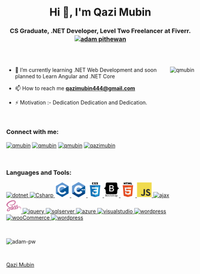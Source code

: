 <h1 align="center">Hi 👋, I'm Qazi Mubin</h1>
<h3 align="center">CS Graduate, .NET Developer, Level Two Freelancer at Fiverr.<a href="https://www.fiverr.com/qmubin" target="blank"><img align="center"
      src="https://user-images.githubusercontent.com/70473461/92360592-5a3bb800-f0ed-11ea-8dce-dd95b72c7825.png"
      alt="adam pithewan" height="25" width="30" /></a></h3>

<br>



<br>

<p><img height="400px" height="300px" align="right" src="https://github.com/Adam-pw/Adam-pw/blob/main/animation_500_kxa883sd.gif" alt="qmubin" /></p>


- 🌱 I’m currently learning .NET Web Development and soon planned to Learn Angular and .NET Core

- 📫 How to reach me **qazimubin444@gmail.com**

- ⚡ Motivation :- Dedication Dedication and Dedication.

<br>

<h3 align="left">Connect with me:</h3>
<p align="left">
  <a href="https://www.linkedin.com/mwlite/in/qazi-mubin-ba1918143" target="blank"><img align="center"
      src="https://raw.githubusercontent.com/rahuldkjain/github-profile-readme-generator/master/src/images/icons/Social/linked-in-alt.svg"
      alt="qmubin" height="30" width="40" /></a>
  <a href="https://facebook.com/qmubin" target="blank"><img align="center"
      src="https://raw.githubusercontent.com/rahuldkjain/github-profile-readme-generator/master/src/images/icons/Social/facebook.svg"
      alt="qmubin" height="30" width="40" /></a>
  <a href="https://instagram.com/qmubin" target="blank"><img align="center"
      src="https://raw.githubusercontent.com/rahuldkjain/github-profile-readme-generator/master/src/images/icons/Social/instagram.svg"
      alt="qmubin" height="30" width="40" /></a>
  <a href="https://wa.me/+923009259266" target="blank"><img align="center"
      src="https://raw.githubusercontent.com/rahuldkjain/github-profile-readme-generator/master/src/images/icons/Social/whatsapp.svg"
      alt="qazimubin" height="30" width="30" /></a>
 
</p>

<br>

<h3 align="left">Languages and Tools:</h3>
<p align="left"> <a href="https://dotnet.microsoft.com/en-us/" target="_blank" rel="noreferrer"> <img
      src="https://raw.githubusercontent.com/rahuldkjain/github-profile-readme-generator/master/src/images/icons/Framework/dotnet.svg"
      alt="dotnet" width="40" height="40" /> </a> <a href="https://learn.microsoft.com/en-us/dotnet/csharp/" target="_blank" rel="noreferrer">
    <img src="https://raw.githubusercontent.com/rahuldkjain/github-profile-readme-generator/master/src/images/icons/ProgrammingLanguages/csharp.svg"
      alt="Csharp" width="40" height="40" /> </a>  <a href="https://www.cprogramming.com/" target="_blank"
    rel="noreferrer"> <img src="https://raw.githubusercontent.com/devicons/devicon/master/icons/c/c-original.svg"
      alt="c" width="40" height="40" /> </a> <a href="https://www.w3schools.com/cpp/" target="_blank" rel="noreferrer">
    <img src="https://raw.githubusercontent.com/devicons/devicon/master/icons/cplusplus/cplusplus-original.svg"
      alt="cplusplus" width="40" height="40" /> </a> <a href="https://www.w3schools.com/css/" target="_blank"
    rel="noreferrer"> <img
      src="https://raw.githubusercontent.com/devicons/devicon/master/icons/css3/css3-original-wordmark.svg" alt="css3"
      width="40" height="40" /> </a><a href="https://getbootstrap.com" target="_blank" rel="noreferrer">
    <img src="https://raw.githubusercontent.com/devicons/devicon/master/icons/bootstrap/bootstrap-plain-wordmark.svg"
      alt="bootstrap" width="40" height="40" /> </a> <a href="https://www.w3.org/html/" target="_blank" rel="noreferrer"> <img
      src="https://raw.githubusercontent.com/devicons/devicon/master/icons/html5/html5-original-wordmark.svg"
      alt="html5" width="40" height="40" /> </a>  </a> <a href="https://developer.mozilla.org/en-US/docs/Web/JavaScript" target="_blank"
    rel="noreferrer"> <img
      src="https://raw.githubusercontent.com/devicons/devicon/master/icons/javascript/javascript-original.svg"
      alt="javascript" width="40" height="40" /> </a>  <a href="https://www.w3schools.com/js/js_ajax_intro.asp" target="_blank" rel="noreferrer"> <img
      src="https://cdn.worldvectorlogo.com/logos/ajax-1.svg"
      alt="ajax" width="40" height="40" /> </a> </a>  </a> <a href="https://sass-lang.com" target="_blank" rel="noreferrer"> <img
      src="https://raw.githubusercontent.com/devicons/devicon/master/icons/sass/sass-original.svg" alt="sass" width="40"
      height="40" /> </a>
      </a>  </a> <a href="https://jquery.com/" target="_blank" rel="noreferrer"> <img
      src="https://cdn.worldvectorlogo.com/logos/jquery-1.svg" alt="jquery" width="40"
      height="40" /> </a>
       <a href="https://www.microsoft.com/en-us/sql-server/sql-server-downloads" target="_blank" rel="noreferrer"> <img
      src="https://www.svgrepo.com/show/303229/microsoft-sql-server-logo.svg"
      alt="sqlserver" width="40" height="40" /> </a> </a>  </a> <a href="https://azure.microsoft.com/en-us/" target="_blank" rel="noreferrer"> <img
      src="https://raw.githubusercontent.com/rahuldkjain/github-profile-readme-generator/master/src/images/icons/Devops/azure.svg" alt="azure" width="40"
      height="40" /> </a>
      <a href="https://visualstudio.microsoft.com/" target="_blank" rel="noreferrer"> <img
      src="https://cdn.worldvectorlogo.com/logos/visual-studio-2013.svg"
      alt="visualstudio" width="40" height="40" /> </a> </a>  </a> <a href="https://wordpress.org/" target="_blank" rel="noreferrer"> <img
      src="https://static.vecteezy.com/system/resources/previews/020/975/579/original/wordpress-logo-wordpress-icon-transparent-free-png.png" alt="wordpress" width="40"
      height="40" /> </a>
      <a href="=https://woocommerce.com/" target="_blank" rel="noreferrer"> <img
      src="https://cdn.worldvectorlogo.com/logos/woocommerce.svg"
      alt="wooCommerce" width="40" height="40" /> </a> </a>  </a> <a href="https://elementor.com/" target="_blank" rel="noreferrer"> <img
      src="https://img.icons8.com/external-tal-revivo-shadow-tal-revivo/512/external-elementor-the-wordpress-page-builder-a-simple-intuitive-drag-and-drop-interface-logo-shadow-tal-revivo.png" alt="wordpress" width="40"
      height="40" /> </a>
      </p>
      
      
      
      

<br>



<p><img align="center" src="https://github-readme-streak-stats.herokuapp.com/?user=qazimubin12&theme=dark&background=0d1117&date_format=M%20j%5B%2C%20Y%5D" alt="adam-pw" /></p>
      
<p align="left"> <a href="https://twitter.com/" target="blank"><img
      src="https://img.shields.io/twitter/follow/?logo=twitter&style=for-the-badge" alt="" /></a> </p>

[Qazi Mubin](https://github.com/qazimubin12)
